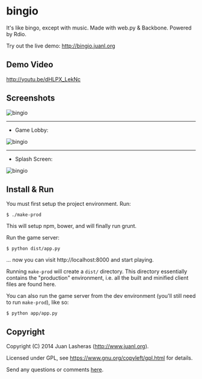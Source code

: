 bingio
======

It's like bingo, except with music. Made with web.py & Backbone. Powered by Rdio.

Try out the live demo: http://bingio.juanl.org

## Demo Video

http://youtu.be/dHLPX_LekNc

## Screenshots

![bingio](https://raw.github.com/jlas/bingio/master/media/screenshot-game.png)

---

* Game Lobby:

![bingio](https://raw.github.com/jlas/bingio/master/media/screenshot-lobby.png)

---

* Splash Screen:

![bingio](https://raw.github.com/jlas/bingio/master/media/screenshot-splash.png)

## Install & Run

You must first setup the project environment. Run:

    $ ./make-prod

This will setup npm, bower, and will finally run grunt.

Run the game server:

    $ python dist/app.py

... now you can visit http://localhost:8000 and start playing.

Running <code>make-prod</code> will create a <code>dist/</code> directory. This
directory essentially contains the "production" environment, i.e. all the built
and minified client files are found here.

You can also run the game server from the dev environment (you'll still
need to run <code>make-prod</code>), like so:

    $ python app/app.py

Copyright
---------

Copyright (C) 2014 Juan Lasheras (http://www.juanl.org).

Licensed under GPL, see https://www.gnu.org/copyleft/gpl.html for details.

Send any questions or comments [here](http://twitter.com/jlas_).
